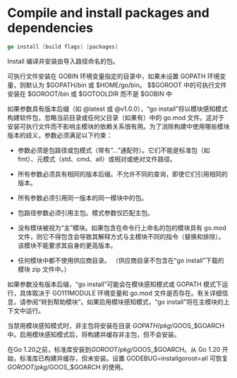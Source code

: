 # Compile and install packages and dependencies

```go
go install [build flags] [packages]
```

Install 编译并安装由导入路径命名的包。

可执行文件安装在 GOBIN 环境变量指定的目录中，如果未设置 GOPATH 环境变量，则默认为 \$GOPATH/bin 或 $HOME/go/bin。 $\$GOROOT 中的可执行文件安装在 \$GOROOT/bin 或 \$GOTOOLDIR 而不是 $GOBIN 中

如果参数具有版本后缀（如 @latest 或 @v1.0.0），“go install”将以模块感知模式构建软件包，忽略当前目录或任何父目录（如果有）中的 go.mod 文件。这对于安装可执行文件而不影响主模块的依赖关系很有用。为了消除构建中使用哪些模块版本的歧义，参数必须满足以下约束：

- 参数必须是包路径或包模式（带有“...”通配符）。它们不能是标准包（如 fmt）、元模式（std、cmd、all）或相对或绝对文件路径。

- 所有参数必须具有相同的版本后缀。不允许不同的查询，即使它们引用相同的版本。

- 所有参数必须引用同一版本的同一模块中的包。

- 包路径参数必须引用主包。模式参数仅匹配主包。

- 没有模块被视为“主”模块。如果包含在命令行上命名的包的模块具有 go.mod 文件，则它不得包含会导致其解释方式与主模块不同的指令（替换和排除）。该模块不能要求其自身的更高版本。

- 任何模块中都不使用供应商目录。 （供应商目录不包含在“go install”下载的模块 zip 文件中。）

如果参数没有版本后缀，“go install”可能会在模块感知模式或 GOPATH 模式下运行，具体取决于 GO111MODULE 环境变量和 go.mod 文件是否存在。有关详细信息，请参阅“转到帮助模块”。如果启用模块感知模式，“go install”将在主模块的上下文中运行。

当禁用模块感知模式时，非主包将安装在目录 $GOPATH/pkg/$GOOS_$GOARCH 中。启用模块感知模式后，将构建并缓存非主包，但不会安装。

在Go 1.20之前，标准库安装到$GOROOT/pkg/$GOOS_\$GOARCH。从 Go 1.20 开始，标准库已构建并缓存，但未安装。设置 GODEBUG=installgoroot=all 可恢复 $GOROOT/pkg/$GOOS_$GOARCH 的使用。



